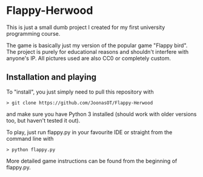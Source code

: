 # Flappy-Herwood

This is just a small dumb project I created for my first university programming course.

The game is basically just my version of the popular game "Flappy bird". The project is purely for educational reasons and shouldn't interfere with anyone's IP. All pictures used are also CC0 or completely custom.

## Installation and playing

To "install", you just simply need to pull this repository with
```
> git clone https://github.com/JoonasOT/Flappy-Herwood
```
and make sure you have Python 3 installed (should work with older versions too, but haven't tested it out).

To play, just run flappy.py in your favourite IDE or straight from the command line with 
```
> python flappy.py
```

More detailed game instructions can be found from the beginning of flappy.py.
